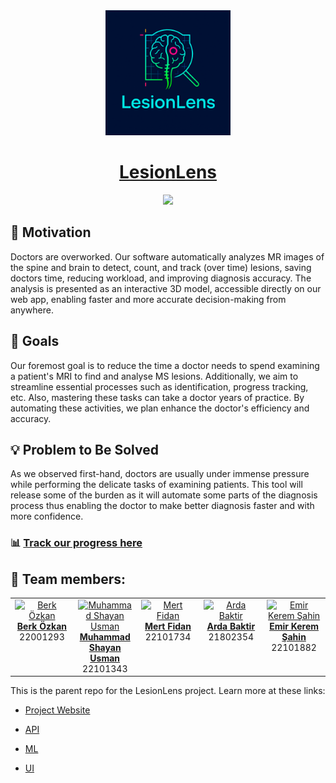 <div style="text-align: center;">
  <div align="center">
    <img src="logo.png" alt="Logo" classname="main-logo" style="width:200px;"/>
  </div>
  <h1 align="center"><a href="https://scorpia2004.github.io/LesionLensWeb/">LesionLens</a></h1>
</div>
<!--
## How to run:
<i>CTRL + left click on links</i>
1. Run the [web service](https://campus-connect-undefined-api.onrender.com/) in a new tab: 
2. Wait for the webpage to display "ok!"
3. Then open the Campus Connect website in another new tab: [CampusConnect](https://campus-connect-undefined.onrender.com/)
-->
<div align="center">

[![](https://mermaid.ink/img/pako:eNp9VW1PIjEQ_itN7ysQQBDYD5ecbvRyyh0B9RKLH-ru7G7j0u61XRWN__2mLQgI2k0KnXlm-sxL21eaqBRoRJvN5lxaYUuIyESrXPMFyUr1NJeJkpnIo7kkxBawQP09N_C-vOFa8PsSjEcQVCYPuVa1TCMyp9-yrI1jToOy0mLB9fJUlUp7dQfct1ZbeLYbXebHB9OrLyAGkGu643-QuW8NyJQ8aOyDn0sXb1JwbcnlNBis_Nb3mI-qcIlJmZvqxAol74L6hM2ghMSSCbcCpF2LSbP5nZyyGwFPpBDGKr3cUcXsuioVT4lEwHi60sVeN7NchvWFX_9WIuTccdpjBUgKmpVWCRgjZL5y5Y1W5noRZM6xF12wE8ENSZTWsI4mQHacO0vmJl4Kw7eidmPMbskMPQCRnyBApp-4RWosENSwm083frFYmESDBfKXP2J6LbGaS5PhPtsw0mxhLDfsnNcYOYZ2JkoLepODr0i4XDA3Yc-k4uUj9zM2BSNedn2dhR3PnU6VtTMhmXgGs4U5D5if7FRJg4XHniAmQXI5r8xhXlt_XbJ9hSbv9TxQ8rWKTfaq7o3_sBiTl1hD8GgiSUNqhyFjPO7lCvnHAW-xe_MFUtwOf4vOxn9ozApxvNxnpIxlbiJ7hA5lPnhhq19sgbwu8SLZq8HU5TAVToqwKZZKLbDGUKbbiZwGamy2UMoWjuoVJIUU_2rYy_d6sfm3JuFzzn6kqSEpt5xYRapwov3xvdsymXiwLTRAfLC1goodxeRRmPrQyXDjygE0VERl5DKU6SPCb3TNSiEfsIQVeRK2IN3Y99PB2HabijboAvBoihTv-FcnnlN_bc-puwOx8R_cBfiGOF5bNVvKhEZW19CgdYVZgFhw9xbQKOOlQWnFJY1e6TONOqNBq99td4ajzhC_9nG_QZc06vZbve6o2-sM-sPe8HjUGbw16ItS6KLTard7o_YRSnud7qjdGzQoYHGVHodHyL9Ffo9bbxCI4GOSFysCb_8BIccWBQ?type=png)](https://mermaid.live/edit#pako:eNp9VW1PIjEQ_itN7ysQQBDYD5ecbvRyyh0B9RKLH-ru7G7j0u61XRWN__2mLQgI2k0KnXlm-sxL21eaqBRoRJvN5lxaYUuIyESrXPMFyUr1NJeJkpnIo7kkxBawQP09N_C-vOFa8PsSjEcQVCYPuVa1TCMyp9-yrI1jToOy0mLB9fJUlUp7dQfct1ZbeLYbXebHB9OrLyAGkGu643-QuW8NyJQ8aOyDn0sXb1JwbcnlNBis_Nb3mI-qcIlJmZvqxAol74L6hM2ghMSSCbcCpF2LSbP5nZyyGwFPpBDGKr3cUcXsuioVT4lEwHi60sVeN7NchvWFX_9WIuTccdpjBUgKmpVWCRgjZL5y5Y1W5noRZM6xF12wE8ENSZTWsI4mQHacO0vmJl4Kw7eidmPMbskMPQCRnyBApp-4RWosENSwm083frFYmESDBfKXP2J6LbGaS5PhPtsw0mxhLDfsnNcYOYZ2JkoLepODr0i4XDA3Yc-k4uUj9zM2BSNedn2dhR3PnU6VtTMhmXgGs4U5D5if7FRJg4XHniAmQXI5r8xhXlt_XbJ9hSbv9TxQ8rWKTfaq7o3_sBiTl1hD8GgiSUNqhyFjPO7lCvnHAW-xe_MFUtwOf4vOxn9ozApxvNxnpIxlbiJ7hA5lPnhhq19sgbwu8SLZq8HU5TAVToqwKZZKLbDGUKbbiZwGamy2UMoWjuoVJIUU_2rYy_d6sfm3JuFzzn6kqSEpt5xYRapwov3xvdsymXiwLTRAfLC1goodxeRRmPrQyXDjygE0VERl5DKU6SPCb3TNSiEfsIQVeRK2IN3Y99PB2HabijboAvBoihTv-FcnnlN_bc-puwOx8R_cBfiGOF5bNVvKhEZW19CgdYVZgFhw9xbQKOOlQWnFJY1e6TONOqNBq99td4ajzhC_9nG_QZc06vZbve6o2-sM-sPe8HjUGbw16ItS6KLTard7o_YRSnud7qjdGzQoYHGVHodHyL9Ffo9bbxCI4GOSFysCb_8BIccWBQ)

</div>

## 🌟 Motivation

Doctors are overworked. Our software automatically analyzes MR images of the spine and brain to detect, count, and track (over time) lesions, 
saving doctors time, reducing workload, and improving diagnosis accuracy. The analysis is presented as an interactive 3D model, 
accessible directly on our web app, enabling faster and more accurate decision-making from anywhere.

## 🎯 Goals

Our foremost goal is to reduce the time a doctor needs to spend examining a patient's MRI to find and analyse MS lesions. Additionally, we aim to streamline essential processes such as identification, progress tracking, etc. Also, mastering these tasks can take a doctor years of practice. By automating these activities, we plan enhance the doctor's efficiency and accuracy.

## 💡 Problem to Be Solved

As we observed first-hand, doctors are usually under immense pressure while performing the delicate tasks of examining patients. This tool will release some of the burden as it will automate some parts of the diagnosis process thus enabling the doctor to make better diagnosis faster and with more confidence.
<!--
## ✨ Selling Points

TODO

## 🌟 Interesting Factor

TODO

## 🚀 Features

TODO
-->
### 📊 [Track our progress here](https://wirehaired-chess-bd5.notion.site/LesionLens-Final-Year-Project-2063c963e82e46d2a243154cef256844?pvs=74)

## 👥 Team members:

<table align="center">
  <tbody>
    <tr>
      <td align="center" valign="top" width="20%"><a href="https://github.com/berkOzkanCSGod"><img src="https://avatars.githubusercontent.com/u/82842011?v=4" width="100px;" alt="Berk Özkan"/><br /><b>Berk Özkan</b></a><br/>22001293</td>
      <td align="center" valign="top" width="20%"><a href="https://github.com/SCORPIA2004"><img src="https://avatars.githubusercontent.com/u/62741526?v=4" width="100px;" alt="Muhammad Shayan Usman"/><br/><b>Muhammad Shayan Usman</b></a><br/>22101343</td>
      <td align="center" valign="top" width="20%"><a href="https://github.com/mertfidan715"><img src="https://avatars.githubusercontent.com/u/91386207?v=4" width="100px;" alt="Mert Fidan"/><br/><b>Mert Fidan</b></a><br/>22101734</td>
            <td align="center" valign="top" width="20%"><a href="https://github.com/ardaBaktir"><img src="https://avatars.githubusercontent.com/u/63589223?v=4" width="100px;" alt="Arda Baktir"/><br/><b>Arda Baktir</b></a><br/>21802354</td>
      <td align="center" valign="top" width="20%"><a href="https://github.com/hkeremh"><img src="https://avatars.githubusercontent.com/u/90092864?v=4" width="100px;" alt="Emir Kerem Şahin
"/><br/><b>Emir Kerem Şahin</b></a><br/>22101882</td>

  </tbody>
</table>


This is the parent repo for the LesionLens project. Learn more at these links:
- [Project Website](https://scorpia2004.github.io/LesionLensWeb/)

- [API](https://github.com/berkOzkanCSGod/lesionlens-api)

- [ML](https://github.com/berkOzkanCSGod/lesionlens-ml)

- [UI](https://github.com/berkOzkanCSGod/lesionlens-ui)
